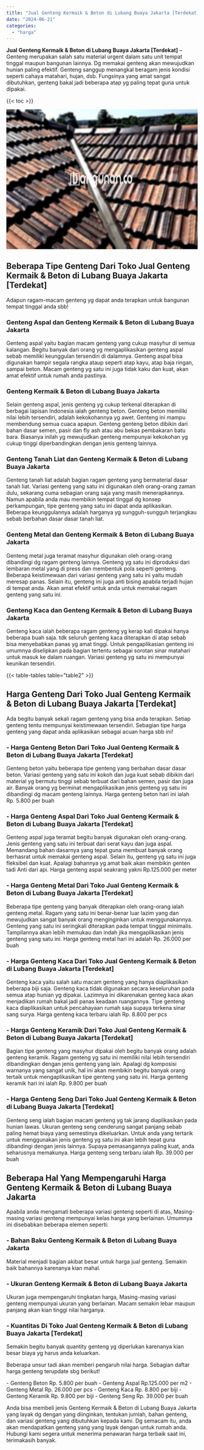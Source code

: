 ```yaml
---
title: "Jual Genteng Kermaik & Beton di Lubang Buaya Jakarta [Terdekat]"
date: "2024-06-21"
categories: 
  - "harga"
---
```


**Jual Genteng Kermaik & Beton di Lubang Buaya Jakarta \[Terdekat\]** – Genteng merupakan salah satu material urgent dalam satu unit tempat tinggal maupun bangunan lainnya. Dg memakai genteng akan mewujudkan hunian paling efektif. Genteng sanggup menangkal beragam jenis kondisi seperti cahaya matahari, hujan, dsb. Fungsinya yang amat sangat dibutuhkan, genteng bakal jadi beberapa atap yg paling tepat guna untuk dipakai.

{{< toc >}}

![Jual Genteng Kermaik & Beton di Lubang Buaya Jakarta [Terdekat]](/images/genteng-minimalis-murah22.png)

## Beberapa Tipe Genteng Dari Toko Jual Genteng Kermaik & Beton di Lubang Buaya Jakarta \[Terdekat\]

Adapun ragam-macam genteng yg dapat anda terapkan untuk bangunan tempat tinggal anda sbb!

### Genteng Aspal dan Genteng Kermaik & Beton di Lubang Buaya Jakarta

Genteng aspal yaitu bagian macam genteng yang cukup masyhur di semua kalangan. Begitu banyak dari orang yg mengaplikasikan genteng aspal sebab memiliki keunggulan tersendiri di dalamnya. Genteng aspal bisa digunakan hampir segala rangka ataup seperti atap kayu, atap baja ringan, sampai beton. Macam genteng yg satu ini juga tidak kaku dan kuat, akan amat efektif untuk rumah anda pastinya.

### Genteng Kermaik & Beton di Lubang Buaya Jakarta

Selain genteng aspal, jenis genteng yg cukup terkenal diterapkan di berbagai lapisan Indonesia ialah genteng beton. Genteng beton memiliki nilai lebih tersendiri, adalah kekokohannya yg awet. Genteng ini mampu membendung semua cuaca apapun. Genteng genteng beton dibikin dari bahan dasar semen, pasir dan fly ash atau abu bekas pembakaran batu bara. Biasanya inilah yg mewujudkan genteng mempunyai kekokohan yg cukup tinggi diperbandingkan dengan jenis genteng lainnya.

### Genteng Tanah Liat dan Genteng Kermaik & Beton di Lubang Buaya Jakarta

Genteng tanah liat adalah bagian ragam genteng yang bermaterial dasar tanah liat. Variasi genteng yang satu ini digunakan oleh orang-orang zaman dulu, sekarang cuma sebagian orang saja yang masih menerapkannya. Namun apabila anda mau membikin tempat tinggal dg konsep perkampungan, tipe genteng yang satu ini dapat anda aplikasikan. Beberapa keunggulannya adalah harganya yg sungguh-sungguh terjangkau sebab berbahan dasar dasar tanah liat.

### Genteng Metal dan Genteng Kermaik & Beton di Lubang Buaya Jakarta

Genteng metal juga teramat masyhur digunakan oleh orang-orang dibandingi dg ragam genteng lainnya. Genteng yg satu ini diproduksi dari lembaran metal yang di press dan membentuk pola seperti genteng. Beberapa keistimewaan dari variasi genteng yang satu ini yaitu mudah meresap panas. Selain itu, genteng ini juga anti bising apabila terjadi hujan di tempat anda. Akan amat efektif untuk anda untuk memakai ragam genteng yang satu ini.

### Genteng Kaca dan Genteng Kermaik & Beton di Lubang Buaya Jakarta

Genteng kaca ialah beberapa ragam genteng yg kerap kali dipakai hanya beberapa buah saja. tdk seluruh genteng kaca diterapkan di atap sebab bisa menyebabkan panas yg amat tinggi. Untuk pengaplikasian genteng ini umumnya diselipkan pada bagian tertentu sebagai sorotan sinar matahari untuk masuk ke dalam ruangan. Variasi genteng yg satu ini mempunyai keunikan tersendiri.

{{< table-tables table="table2" >}}

## Harga Genteng Dari Toko Jual Genteng Kermaik & Beton di Lubang Buaya Jakarta \[Terdekat\]

Ada begitu banyak sekali ragam genteng yang bisa anda terapkan. Setiap genteng tentu mempunyai keistimewaan tersendiri. Sebagian tipe harga genteng yang dapat anda aplikasikan sebagai acuan harga sbb ini!

### \- Harga Genteng Beton Dari Toko Jual Genteng Kermaik & Beton di Lubang Buaya Jakarta \[Terdekat\]

Genteng beton yaitu beberapa tipe genteng yang berbahan dasar dasar beton. Variasi genteng yang satu ini kokoh dan juga kuat sebab dibikin dari material yg bermutu tinggi sebab terbuat dari bahan semen, pasir dan juga air. Banyak orang yg berminat mengaplikasikan jenis genteng yg satu ini dibandingi dg macam genteng lainnya. Harga genteng beton hari ini ialah Rp. 5.800 per buah

### \- Harga Genteng Aspal Dari Toko Jual Genteng Kermaik & Beton di Lubang Buaya Jakarta \[Terdekat\]

Genteng aspal juga teramat begitu banyak digunakan oleh orang-orang. Jenis genteng yang satu ini terbuat dari serat kayu dan juga aspal. Memandang bahan dasarnya yang tepat guna membuat banyak orang berhasrat untuk memakai genteng aspal. Selain itu, genteng yg satu ini juga fleksibel dan kuat. Apalagi bahannya yg amat baik akan membikin genten tadi Anti dari api. Harga genteng aspal seakrang yakni Rp.125.000 per meter

### \- Harga Genteng Metal Dari Toko Jual Genteng Kermaik & Beton di Lubang Buaya Jakarta \[Terdekat\]

Beberapa tipe genteng yang banyak diterapkan oleh orang-orang ialah genteng metal. Ragam yang satu ini benar-benar luar lazim yang dan mewujudkan sangat banyak orang menginginkan untuk menggunakannya. Genteng yang satu ini seringkali diterapkan pada tempat tinggal minimalis. Tampilannya akan lebih memukau dan indah jika mengaplikasikan jenis genteng yang satu ini. Harga genteng metal hari ini adalah Rp. 26.000 per buah

### \- Harga Genteng Kaca Dari Toko Jual Genteng Kermaik & Beton di Lubang Buaya Jakarta \[Terdekat\]

Genteng kaca yaitu salah satu macam genteng yang hanya diaplikasikan beberapa biji saja. Genteng kaca tidak digunakan secara keseluruhan pada semua atap hunian yg dipakai. Lazimnya ini dikarenakan genteg kaca akan menjadikan rumah bakal jadi panas keadaan ruangannya. Tipe genteng kaca diaplikasikan untuk pencahayaan rumah saja supaya terkena sinar sang surya. Harga genteng kaca terbaru ialah Rp. 8.800 per pcs

### \- Harga Genteng Keramik Dari Toko Jual Genteng Kermaik & Beton di Lubang Buaya Jakarta \[Terdekat\]

Bagian tipe genteng yang masyhur dipakai oleh begitu banyak orang adalah genteng keramik. Ragam genteng yg satu ini memiliki nilai lebih tersendiri dibandingkan dengan jenis genteng yang lain. Apalagi dg komposisi warnanya yang sangat unik, hal ini akan membikin begitu banyak orang tertaik untuk mengaplikasikan tipe genteng yang satu ini. Harga genteng keramik hari ini ialah Rp. 9.800 per buah

### \- Harga Genteng Seng Dari Toko Jual Genteng Kermaik & Beton di Lubang Buaya Jakarta \[Terdekat\]

Genteng seng ialah bagian macam genteng yg tak jarang diaplikasikan pada hunian lawas. Ukuran genteng seng cenderung sangat panjang sebab paling hemat biaya yang semestinya dikeluarkan. Untuk anda yang tertarik untuk menggunakan jenis genteng yg satu ini akan lebih tepat guna dibandingi dengan jenis lainnya. Supaya pemasangannya paling kuat, anda seharusnya memakunya. Harga genteng seng terbaru ialah Rp. 39.000 per buah

## Beberapa Hal Yang Mempengaruhi Harga Genteng Kermaik & Beton di Lubang Buaya Jakarta

Apabila anda mengamati beberapa variasi genteng seperti di atas, Masing-masing variasi genteng mempunyai kelas harga yang berlainan. Umumnya ini disebabkan beberapa elemen seperti:

### \- Bahan Baku Genteng Kermaik & Beton di Lubang Buaya Jakarta

Material menjadi bagian akibat besar untuk harga jual genteng. Semakin baik bahannya karenanya kian mahal.

### \- Ukuran Genteng Kermaik & Beton di Lubang Buaya Jakarta

Ukuran juga mempengaruhi tingkatan harga, Masing-masing variasi genteng mempunyai ukuran yang berlainan. Macam semakin lebar maupun panjang akan kian tinggi nilai harganya.

### \- Kuantitas Di Toko Jual Genteng Kermaik & Beton di Lubang Buaya Jakarta \[Terdekat\]

Semakin begitu banyak quantity genteng yg diperlukan karenanya kian besar biaya yg harus anda keluarkan.

Beberapa unsur tadi akan memberi pengaruh nilai harga. Sebagian daftar harga genteng terupdate sbg berikut!

\- Genteng Beton Rp. 5.800 per buah - Genteng Aspal Rp.125.000 per m2 - Genteng Metal Rp. 26.000 per pcs - Genteng Kaca Rp. 8.800 per biji - Genteng Keramik Rp. 9.800 per biji - Genteng Seng Rp. 39.000 per buah

Anda bisa membeli jenis Genteng Kermaik & Beton di Lubang Buaya Jakarta yang layak dg dengan yang diinginkan, tentukan jumlah, bahan genteng, dan variasi genteng yang dibutuhkan kepada kami. Dg semacam itu, anda akan mendapatkan genteng yang yang layak dengan untuk rumah anda. Hubungi kami segera untuk menerima penawaran harga terbaik saat ini, terimakasih banyak.
